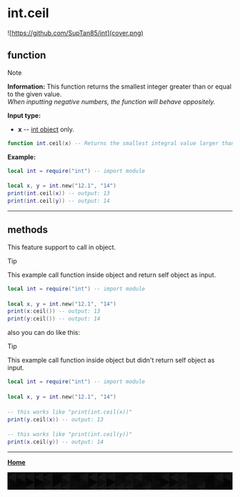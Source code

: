 # int.ceil

![https://github.com/SupTan85/int](cover.png)

## function

> [!NOTE]
**Information:** This function returns the smallest integer greater than or equal to the given value.\
*When inputting negative numbers, the function will behave oppositely.*

**Input type:**

- **x** -- [int object](../README.md#int-object) only.

```lua
function int.ceil(x) -- Returns the smallest integral value larger than or equal to `x`.
```

**Example:**

```lua
local int = require("int") -- import module

local x, y = int.new("12.1", "14")
print(int.ceil(x)) -- output: 13
print(int.ceil(y)) -- output: 14
```

---

## methods

This feature support to call in object.

> [!TIP]
> This example call function inside object and return self object as input.

```lua
local int = require("int") -- import module

local x, y = int.new("12.1", "14")
print(x:ceil()) -- output: 13
print(y:ceil()) -- output: 14
```

also you can do like this:

> [!TIP]
This example call function inside object but didn't return self object as input.

```lua
local int = require("int") -- import module

local x, y = int.new("12.1", "14")

-- this works like "print(int.ceil(x))"
print(y.ceil(x)) -- output: 13

-- this works like "print(int.ceil(y))"
print(x.ceil(y)) -- output: 14
```

---

[**Home**](../README.md#function--methods)

![end](image-d.png)
